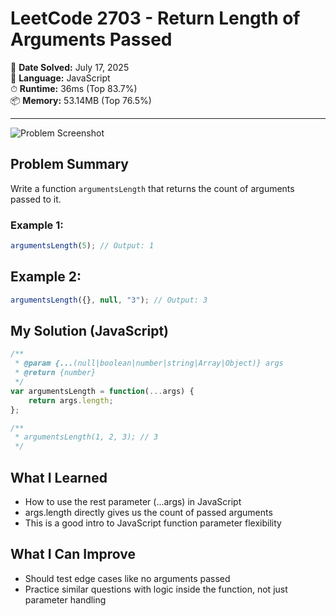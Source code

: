 # LeetCode 2703 - Return Length of Arguments Passed

📅 **Date Solved:** July 17, 2025  
🧠 **Language:** JavaScript  
⏱ **Runtime:** 36ms (Top 83.7%)  
📦 **Memory:** 53.14MB (Top 76.5%)

---

![Problem Screenshot](./assets/2703-problem.png)

## Problem Summary

Write a function `argumentsLength` that returns the count of arguments passed to it.

### Example 1:
```js
argumentsLength(5); // Output: 1
```

## Example 2:
```js
argumentsLength({}, null, "3"); // Output: 3
```

## My Solution (JavaScript)
```js
/**
 * @param {...(null|boolean|number|string|Array|Object)} args
 * @return {number}
 */
var argumentsLength = function(...args) {
    return args.length;
};

/**
 * argumentsLength(1, 2, 3); // 3
 */
```

## What I Learned
- How to use the rest parameter (...args) in JavaScript
- args.length directly gives us the count of passed arguments
- This is a good intro to JavaScript function parameter flexibility

## What I Can Improve
- Should test edge cases like no arguments passed
- Practice similar questions with logic inside the function, not just parameter handling

